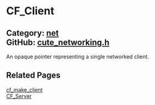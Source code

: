 [](../header.md ':include')

# CF_Client

Category: [net](/api_reference?id=net)  
GitHub: [cute_networking.h](https://github.com/RandyGaul/cute_framework/blob/master/include/cute_networking.h)  
---

An opaque pointer representing a single networked client.

## Related Pages

[cf_make_client](/net/cf_make_client.md)  
[CF_Server](/net/cf_server.md)  

